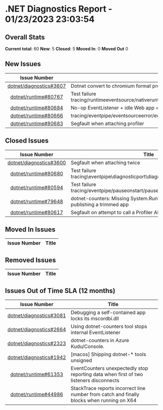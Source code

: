 # .NET Diagnostics Report - 01/23/2023 23:03:54

## Overall Stats

**Current total**: 60
**New**: 5
**Closed**: 5
**Moved In**: 0
**Moved Out** 0

## New Issues

| **Issue Number** | **Title** |
| :--------------: | --------- |
| [dotnet/diagnostics#3607](https://github.com/dotnet/diagnostics/issues/3607) | Dotnet convert to chromium format produces invalid JSON |
| [dotnet/runtime#80767](https://github.com/dotnet/runtime/issues/80767) | Test failure tracing/runtimeeventsource/nativeruntimeeventsource/nativeruntimeeventsource.sh |
| [dotnet/runtime#80684](https://github.com/dotnet/runtime/issues/80684) | No-op EventListener + idle Web app = 190 MB/h native memory leak |
| [dotnet/runtime#80666](https://github.com/dotnet/runtime/issues/80666) | tracing/eventpipe/eventsourceerror/eventsourceerror/eventsourceerror failure |
| [dotnet/runtime#80683](https://github.com/dotnet/runtime/issues/80683) | Segfault when attaching profiler |

## Closed Issues

| **Issue Number** | **Title** |
| :--------------: | --------- |
| [dotnet/diagnostics#3600](https://github.com/dotnet/diagnostics/issues/3600) | Segfault when attaching twice |
| [dotnet/runtime#80680](https://github.com/dotnet/runtime/issues/80680) | Test failure tracing\\eventpipe\\diagnosticport\\diagnosticport\\diagnosticport.cmd  |
| [dotnet/runtime#80594](https://github.com/dotnet/runtime/issues/80594) | Test failure tracing/eventpipe/pauseonstart/pauseonstart/pauseonstart.sh |
| [dotnet/runtime#79648](https://github.com/dotnet/runtime/issues/79648) | dotnet-counters: Missing System.Runtime-Counters when publishing a trimmed app |
| [dotnet/runtime#80617](https://github.com/dotnet/runtime/issues/80617) | Segfault on attempt to call a Profiler API method on Linux |

## Moved In Issues

| **Issue Number** | **Title** |
| :--------------: | --------- |

## Removed Issues

| **Issue Number** | **Title** |
| :--------------: | --------- |

## Issues Out of Time SLA (12 months)
| **Issue Number** | **Title** |
| :--------------: | --------- |
| [dotnet/diagnostics#3081](https://github.com/dotnet/diagnostics/issues/3081) | Debugging a self-contained app locks its mscordbi.dll |
| [dotnet/diagnostics#2664](https://github.com/dotnet/diagnostics/issues/2664) | Using dotnet-counters tool stops internal EventListener |
| [dotnet/diagnostics#2323](https://github.com/dotnet/diagnostics/issues/2323) | dotnet-counters in Azure Kudu/Console. |
| [dotnet/diagnostics#1942](https://github.com/dotnet/diagnostics/issues/1942) | [macos] Shipping dotnet-* tools unsigned  |
| [dotnet/runtime#61353](https://github.com/dotnet/runtime/issues/61353) | EventCounters unexpectedly stop reporting data when first of two listeners disconnects |
| [dotnet/runtime#44986](https://github.com/dotnet/runtime/issues/44986) | StackTrace reports incorrect line number from catch and finally blocks when running on X64 |
